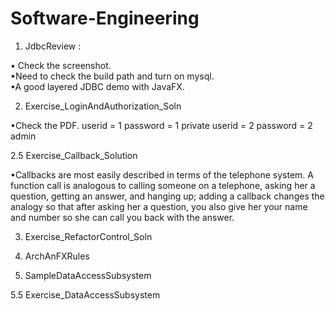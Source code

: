 # Software-Engineering

1. JdbcReview	:

• Check the screenshot.   
•Need to check the build path and turn on mysql.   
•A good layered JDBC demo with JavaFX. 


2. Exercise_LoginAndAuthorization_Soln 

•Check the PDF.
     userid = 1   password = 1  private
     userid = 2   password = 2  admin


2.5 Exercise_Callback_Solution	

•Callbacks are most easily described in terms of the telephone system. A function call is analogous to calling someone on a telephone, asking her a question, getting an answer, and hanging up; adding a callback changes the analogy so that after asking her a question, you also give her your name and number so she can call you back with the answer.

3. Exercise_RefactorControl_Soln	


4. ArchAnFXRules


5. SampleDataAccessSubsystem		


5.5 Exercise_DataAccessSubsystem

